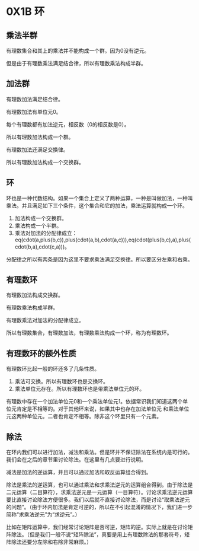 # 0X1B 环

## 乘法半群

有理数集合和其上的乘法并不能构成一个群。因为0没有逆元。

但是由于有理数乘法满足结合律，所以有理数乘法构成半群。

## 加法群

有理数加法满足结合律。

有理数加法有单位元0。

每个有理数都有加法逆元，相反数（0的相反数是0）。

所以有理数加法构成一个群。

有理数加法还满足交换律。

所以有理数加法构成一个交换群。

## 环

环也是一种代数结构。如果一个集合上定义了两种运算，一种是叫做加法，一种叫乘法。并且满足如下三个条件，这个集合和它的加法，乘法运算就构成一个环。

1. 加法构成一个交换群。
1. 乘法构成一个半群。
1. 乘法对加法的分配律成立：eq(cdot(a,plus(b,c)),plus(cdot(a,b),cdot(a,c))),eq(cdot(plus(b,c),a),plus(cdot(b,a),cdot(c,a)))。

分配律之所以有两条是因为这里不要求乘法满足交换律。所以要区分左乘和右乘。

## 有理数环

有理数加法构成交换群。

有理数乘法构成半群。

有理数乘法对加法的分配律成立。

所以有理数集合，有理数加法，有理数乘法构成一个环，称为有理数环。

## 有理数环的额外性质

有理数环比起一般的环还多了几条性质。

1. 乘法可交换。所以有理数环也是交换环。
1. 乘法单位元存在。所以有理数环也是带乘法单位元的环。

有理数中存在一个加法单位元0和一个乘法单位元1。依据常识我们知道这两个单位元肯定是不相等的。对于其他环来说，如果其中也存在加法单位元 和乘法单位元这两种单位元。二者也肯定不相等。除非这个环里只有一个元素。

## 除法

在环内我们可以进行加法，减法和乘法。但是环并不保证除法在系统内是可行的。我们会在之后的章节里讨论除法。在这里有几点要进行说明。

减法是加法的逆运算，并且可以通过加法和取反运算组合得到。

除法是乘法的逆运算，也可以通过乘法和求乘法逆元的运算组合得到。由于除法是二元运算（二目算符），求乘法逆元是一元运算（一目算符）。讨论求乘法逆元运算要比直接讨论除法方便很多。我们以后就不直接讨论除法，而是讨论“取乘法逆元的问题”。（由于环内加法是肯定可逆的，所以在不引起混淆的情况下，我们进一步简称“求乘法逆元”为“求逆元”。）

比如在矩阵运算中，我们经常讨论矩阵是否可逆，矩阵的逆。实际上就是在讨论矩阵除法。（但是我们一般不说“矩阵除法”，真要是用上有理数除法的那套符号，矩阵除法还要分左除和右除非常麻烦。）
